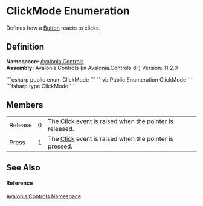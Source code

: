 # ClickMode Enumeration


Defines how a <a href="T_Avalonia_Controls_Button">Button</a> reacts to clicks.



## Definition
**Namespace:** <a href="N_Avalonia_Controls">Avalonia.Controls</a>  
**Assembly:** Avalonia.Controls (in Avalonia.Controls.dll) Version: 11.2.0

<Tabs groupId="api-code-preview">
<TabItem value="csharp" label="C#">
```csharp
public enum ClickMode
```
</TabItem>
<TabItem value="vb" label="VB">
```vb
Public Enumeration ClickMode
```
</TabItem>
<TabItem value="fsharp" label="F#">
```fsharp
type ClickMode
```
</TabItem>
</Tabs>



## Members
<table>
<tr>
<td>Release</td>
<td>0</td>
<td>The <a href="E_Avalonia_Controls_Button_Click">Click</a> event is raised when the pointer is released.</td>
</tr>
<tr>
<td>Press</td>
<td>1</td>
<td>The <a href="E_Avalonia_Controls_Button_Click">Click</a> event is raised when the pointer is pressed.</td>
</tr>
</table>

## See Also


#### Reference
<a href="N_Avalonia_Controls">Avalonia.Controls Namespace</a>  
